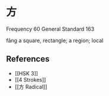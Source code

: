 # 方
Frequency 60
General Standard 163

fāng
a square, rectangle; a region; local

## References
- [[HSK 3]]
- [[4 Strokes]]
- [[方 Radical]]